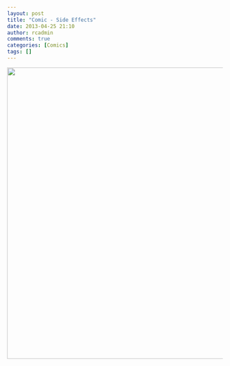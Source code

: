 ```yaml
---
layout: post
title: "Comic - Side Effects"
date: 2013-04-25 21:10
author: rcadmin
comments: true
categories: [Comics]
tags: []
---
```

<a href="http://bitsmack.com/wp/2013/04/25/comic-side-effects/attachment/20130425/" rel="attachment wp-att-2481"><img src="http://dl.bitsmack.com/uploads/2013/04/20130425.jpg" alt="" title="Hold up, one of the side effects is erectile dysfunction? How would they know that?" width="680" height="680" class="alignnone size-full wp-image-2481" /></a>
